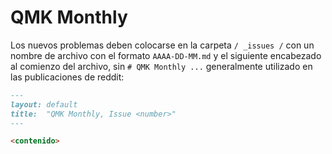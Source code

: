 # QMK Monthly
Los nuevos problemas deben colocarse en la carpeta `/ _issues /` con un nombre de archivo con el formato `AAAA-DD-MM.md` y el siguiente encabezado al comienzo del archivo, sin `# QMK Monthly ...` generalmente utilizado en las publicaciones de reddit:

```md
---
layout: default
title:  "QMK Monthly, Issue <number>"
---

<contenido>
```
